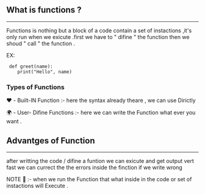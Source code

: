 ## What is functions ?
**********************
Functions is nothing but a block of a code contain a set of 
instactions ,it's only run when we exicute .first we have to " difine " the 
function then we shoud " call " the function .

  EX:       
  
     def greet(name):
        print("Hello", name)

### Types of Functions 

❤️ - Built-IN  Function    :- here the syntax already theare , we can use Dirictly 

🌍 - User- Difine Functions   :- here we can write the Function what ever you want .

## Advantges of Function 
*******************************
after writting the code / difine a funtion we can exicute and get output vert fast 
we can currect  the the errors inside the finction if we write wrong 

NOTE 📝 :- when we run the Function that what inside in the code or set of 
instactions will Execute .
